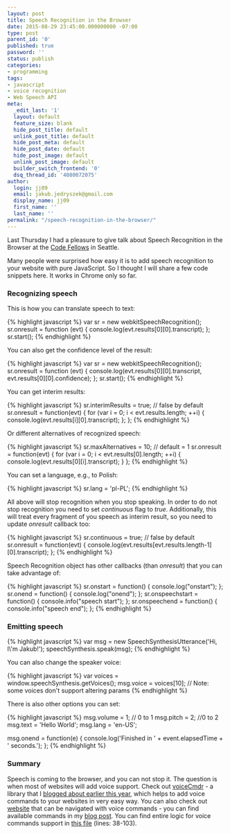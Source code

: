 ```yaml
---
layout: post
title: Speech Recognition in the Browser
date: 2015-08-29 23:45:00.000000000 -07:00
type: post
parent_id: '0'
published: true
password: ''
status: publish
categories:
- programming
tags:
- javascript
- voice recognition
- Web Speech API
meta:
  _edit_last: '1'
  layout: default
  feature_size: blank
  hide_post_title: default
  unlink_post_title: default
  hide_post_meta: default
  hide_post_date: default
  hide_post_image: default
  unlink_post_image: default
  builder_switch_frontend: '0'
  dsq_thread_id: '4080072075'
author:
  login: jj09
  email: jakub.jedryszek@gmail.com
  display_name: jj09
  first_name: ''
  last_name: ''
permalink: "/speech-recognition-in-the-browser/"
---
```

<p>Last Thursday I had a pleasure to give talk about Speech Recognition in the Browser at the <a href="http://www.codefellows.org/">Code Fellows</a> in Seattle.</p>

<p><script class="speakerdeck-embed" src="//speakerdeck.com/assets/embed.js" async="" data-id="aa2459863d4244f68222792860923a31" data-ratio="1.77777777777778"></script></p>

<p>Many people were surprised how easy it is to add speech recognition to your website with pure JavaScript. So I thought I will share a few code snippets here. It works in Chrome only so far.</p>

<h3>Recognizing speech</h3>

<p>This is how you can translate speech to text:</p>
{% highlight javascript %}
var sr = new webkitSpeechRecognition();
sr.onresult = function (evt) {
    console.log(evt.results[0][0].transcript);
};
sr.start();
{% endhighlight %}

<p>You can also get the confidence level of the result:</p>
{% highlight javascript %}
var sr = new webkitSpeechRecognition();
sr.onresult = function (evt) {
    console.log(evt.results[0][0].transcript, evt.results[0][0].confidence);
};
sr.start();
{% endhighlight %}

<p>You can get interim results:</p>
{% highlight javascript %}
sr.interimResults = true;	// false by default
sr.onresult = function(evt) {
	for (var i = 0; i < evt.results.length; ++i) {
		console.log(evt.results[i][0].transcript);
	};
};
{% endhighlight %}

<p>Or different alternatives of recognized speech:</p>
{% highlight javascript %}
sr.maxAlternatives = 10;	// default = 1
sr.onresult = function(evt) {
	for (var i = 0; i < evt.results[0].length; ++i) {
		console.log(evt.results[0][i].transcript);
	}
};
{% endhighlight %}

<p>You can set a language, e.g., to Polish:</p>
{% highlight javascript %}
sr.lang = 'pl-PL';
{% endhighlight %}

<p>All above will stop recognition when you stop speaking. In order to do not stop recognition you need to set <em>continuous</em> flag to <em>true</em>. Additionally, this will treat every fragment of you speech as interim result, so you need to update <em>onresult</em> callback too:</p>
{% highlight javascript %}
sr.continuous = true;	// false by default
sr.onresult = function(evt) {
	console.log(evt.results[evt.results.length-1][0].transcript);
};
{% endhighlight %}

<p>Speech Recognition object has other callbacks (than <em>onresult</em>) that you can take advantage of:</p>
{% highlight javascript %}
sr.onstart = function() { console.log("onstart"); };
sr.onend = function() { console.log("onend"); };
sr.onspeechstart = function() { console.info("speech start"); };
sr.onspeechend = function() { console.info("speech end"); };
{% endhighlight %}

<h3>Emitting speech</h3>
{% highlight javascript %}
var msg = new SpeechSynthesisUtterance('Hi, I\'m Jakub!');
speechSynthesis.speak(msg);
{% endhighlight %}

<p>You can also change the speaker voice:</p>
{% highlight javascript %}
var voices = window.speechSynthesis.getVoices();
msg.voice = voices[10]; // Note: some voices don't support altering params
{% endhighlight %}

<p>There is also other options you can set:</p>
{% highlight javascript %}
msg.volume = 1; // 0 to 1
msg.pitch = 2; //0 to 2
msg.text = 'Hello World';
msg.lang = 'en-US';

msg.onend = function(e) {
	console.log('Finished in ' + event.elapsedTime + ' seconds.');
};
{% endhighlight %}

<h3>Summary</h3>

<p>Speech is coming to the browser, and you can not stop it. The question is when most of websites will add voice support. Check out <a href="https://github.com/jj09/voiceCmdr">voiceCmdr</a> - a library that I <a href="http://jj09.net/voicecmdr-voice-commands-in-the-browser/">blogged about earlier this year</a>, which helps to add voice commands to your websites in very easy way. You can also check out <a href="http://bookslib.azurewebsites.net/">website</a> that can be navigated with voice commands - you can find available commands in my <a href="http://jj09.net/website-with-speech-recognition-for-free/">blog post</a>. You can find entire logic for voice commands support in <a href="https://bookslib.azurewebsites.net/app/app.js">this file</a> (lines: 38-103).</p>
